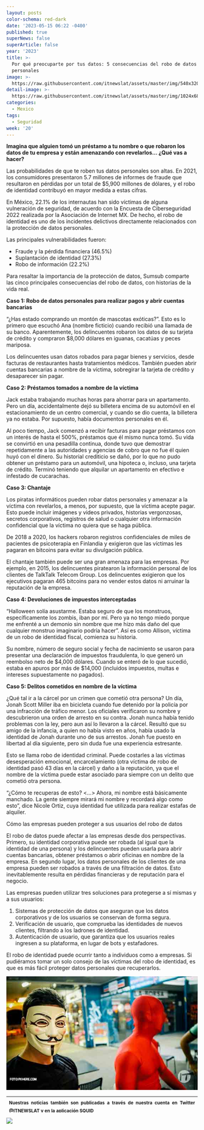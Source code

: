 ```yaml
---
layout: posts
color-schema: red-dark
date: '2023-05-15 06:22 -0400'
published: true
superNews: false
superArticle: false
year: '2023'
title: >-
  Por qué preocuparte por tus datos: 5 consecuencias del robo de datos
  personales
image: >-
  https://raw.githubusercontent.com/itnewslat/assets/master/img/540x320/Hackers-p.jpg
detail-image: >-
  https://raw.githubusercontent.com/itnewslat/assets/master/img/1024x680/Hackers-g.jpg
categories:
  - Mexico
tags:
  - Seguridad
week: '20'
---
```

**Imagina que alguien tomó un préstamo a tu nombre o que robaron los datos de tu empresa y están amenazando con revelarlos… ¿Qué vas a hacer?**
 
Las probabilidades de que te roben tus datos personales son altas. En 2021, los consumidores presentaron 5.7 millones de informes de fraude que resultaron en pérdidas por un total de $5,900 millones de dólares, y el robo de identidad contribuyó en mayor medida a estas cifras.
 
En México, 22.1% de los internautas han sido víctimas de alguna vulneración de seguridad, de acuerdo con la Encuesta de Ciberseguridad 2022 realizada por la Asociación de Internet MX. De hecho, el robo de identidad es uno de los incidentes delictivos directamente relacionados con la protección de datos personales.
 
Las principales vulnerabilidades fueron:
 
- Fraude y la pérdida financiera (46.5%)
- Suplantación de identidad (27.3%)
- Robo de información (22.2%)
 
Para resaltar la importancia de la protección de datos, Sumsub comparte las cinco principales consecuencias del robo de datos, con historias de la vida real.
 
**Caso 1: Robo de datos personales para realizar pagos y abrir cuentas bancarias**
 
“¿Has estado comprando un montón de mascotas exóticas?”. Esto es lo primero que escuchó Ana (nombre ficticio) cuando recibió una llamada de su banco. Aparentemente, los delincuentes robaron los datos de su tarjeta de crédito y compraron $8,000 dólares en iguanas, cacatúas y peces mariposa.
 
Los delincuentes usan datos robados para pagar bienes y servicios, desde facturas de restaurantes hasta tratamientos médicos. También pueden abrir cuentas bancarias a nombre de la víctima, sobregirar la tarjeta de crédito y desaparecer sin pagar.
 
**Caso 2: Préstamos tomados a nombre de la víctima**
 
Jack estaba trabajando muchas horas para ahorrar para un apartamento. Pero un día, accidentalmente dejó su billetera encima de su automóvil en el estacionamiento de un centro comercial, y cuando se dio cuenta, la billetera ya no estaba. Por supuesto, había documentos personales en él.
 
Al poco tiempo, Jack comenzó a recibir facturas para pagar préstamos con un interés de hasta el 500%, préstamos que él mismo nunca tomó. Su vida se convirtió en una pesadilla continua, donde tuvo que demostrar repetidamente a las autoridades y agencias de cobro que no fue él quien huyó con el dinero. Su historial crediticio se dañó, por lo que no pudo obtener un préstamo para un automóvil, una hipoteca o, incluso, una tarjeta de crédito. Terminó teniendo que alquilar un apartamento en efectivo e infestado de cucarachas.
 
**Caso 3: Chantaje**
 
Los piratas informáticos pueden robar datos personales y amenazar a la víctima con revelarlos, a menos, por supuesto, que la víctima acepte pagar. Esto puede incluir imágenes y videos privados, historias vergonzosas, secretos corporativos, registros de salud o cualquier otra información confidencial que la víctima no quiera que se haga pública.
 
De 2018 a 2020, los hackers robaron registros confidenciales de miles de pacientes de psicoterapia en Finlandia y exigieron que las víctimas les pagaran en bitcoins para evitar su divulgación pública.
 
El chantaje también puede ser una gran amenaza para las empresas. Por ejemplo, en 2015, los delincuentes piratearon la información personal de los clientes de TalkTalk Telecom Group. Los delincuentes exigieron que los ejecutivos pagaran 465 bitcoins para no vender estos datos ni arruinar la reputación de la empresa.
 
**Caso 4: Devoluciones de impuestos interceptadas**
 
“Halloween solía asustarme. Estaba seguro de que los monstruos, específicamente los zombis, iban por mí. Pero ya no tengo miedo porque me enfrenté a un demonio sin nombre que me hizo más daño del que cualquier monstruo imaginario podría hacer”. Así es como Allison, víctima de un robo de identidad fiscal, comienza su historia.
 
Su nombre, número de seguro social y fecha de nacimiento se usaron para presentar una declaración de impuestos fraudulenta, lo que generó un reembolso neto de $4,000 dólares. Cuando se enteró de lo que sucedió, estaba en apuros por más de $14,000 (incluidos impuestos, multas e intereses supuestamente no pagados).
 
**Caso 5: Delitos cometidos en nombre de la víctima**
 
¿Qué tal ir a la cárcel por un crimen que cometió otra persona? Un día, Jonah Scott Miller iba en bicicleta cuando fue detenido por la policía por una infracción de tráfico menor. Los oficiales verificaron su nombre y descubrieron una orden de arresto en su contra. Jonah nunca había tenido problemas con la ley, pero aun así lo llevaron a la cárcel. Resultó que su amigo de la infancia, a quien no había visto en años, había usado la identidad de Jonah durante uno de sus arrestos. Jonah fue puesto en libertad al día siguiente, pero sin duda fue una experiencia estresante.
 
Esto se llama robo de identidad criminal. Puede costarles a las víctimas desesperación emocional, encarcelamiento (otra víctima de robo de identidad pasó 43 días en la cárcel) y daño a la reputación, ya que el nombre de la víctima puede estar asociado para siempre con un delito que cometió otra persona.
 
“¿Cómo te recuperas de esto? <…> Ahora, mi nombre está básicamente manchado. La gente siempre mirará mi nombre y recordará algo como esto”, dice Nicole Ortiz, cuya identidad fue utilizada para realizar estafas de alquiler.
 
Cómo las empresas pueden proteger a sus usuarios del robo de datos
 
El robo de datos puede afectar a las empresas desde dos perspectivas. Primero, su identidad corporativa puede ser robada (al igual que la identidad de una persona) y los delincuentes pueden usarla para abrir cuentas bancarias, obtener préstamos o abrir oficinas en nombre de la empresa. En segundo lugar, los datos personales de los clientes de una empresa pueden ser robados a través de una filtración de datos. Esto inevitablemente resulta en pérdidas financieras y de reputación para el negocio.
 
Las empresas pueden utilizar tres soluciones para protegerse a sí mismas y a sus usuarios:
 
1.	Sistemas de protección de datos que aseguran que los datos corporativos y de los usuarios se conservan de forma segura.
2.	Verificación de usuario, que comprueba las identidades de nuevos clientes, filtrando a los ladrones de identidad.
3.	Autenticación de usuario, que garantiza que los usuarios reales ingresen a su plataforma, en lugar de bots y estafadores.
 
El robo de identidad puede ocurrir tanto a individuos como a empresas. Si pudiéramos tomar un solo consejo de las víctimas del robo de identidad, es que es más fácil proteger datos personales que recuperarlos.

![](https://raw.githubusercontent.com/itnewslat/assets/master/img/540x320/Hackers-p.jpg)

<table style="height: 42px;" width="569">
<tbody>
<tr>
<td style="text-align: justify;"><sub><strong>Nuestras noticias también son publicadas a través de nuestra cuenta en Twitter <a href="https://twitter.com/itnewslat?lang=es">@ITNEWSLAT</a> y en la aplicación <a href="https://squidapp.co/en/">SQUID</a></strong></sub></td>
</tr>
</tbody>
</table>

<img src="https://tracker.metricool.com/c3po.jpg?hash=56f88a41e39ab42c063cc51676587a04"/>